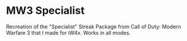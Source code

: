 # MW3 Specialist

Recreation of the "Specialist" Streak Package from Call of Duty: Modern Warfare 3 that I made for iW4x. Works in all modes.